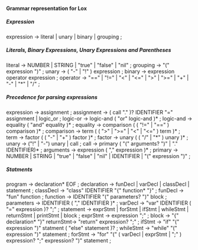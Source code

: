 #### Grammar representation for Lox
##### Expression
expression  -> literal
	    | unary
	    | binary
	    | grouping ;

##### Literals, Binary Expressions, Unary Expressions and Parentheses
literal	    -> NUMBER | STRING | "true" | "false" | "nil" ;
grouping    -> "(" expression ")" ;
unary	    -> ( "-" | "!" ) expression ;
binary	    -> expression operator expression ;
operator    -> "==" | "!=" | "<" | "<=" | ">" | ">="
	    | "+"  | "-"  | "*" | "/" ;

##### Precedence for parsing expressions
expression  -> assignment ;
assignment  -> ( call "." )? IDENTIFIER "=" assignment
	     | logic_or ;
logic-or    -> logic-and ( "or" logic-and )\* ;
logic-and   -> equality ( "and" equality )\* ;
equality    -> comparison ( ( "!=" | "==" ) comparison )\* ;
comparison  -> term ( ( ">" | ">=" | "<" | "<=" ) term )\* ;
term	    -> factor ( ( "-" | "+" ) factor )\* ;
factor	    -> unary ( ( "/" | "\*" ) unary )\* ;
unary	    -> ("!" | "-") unary | call ;
call			-> primary ( "(" arguments? ")" | "." IDENTIFIER)\* ;
arguments	-> expression ( "," expression )\* ;
primary	    -> NUMBER | STRING | "true" | "false" | "nil" | IDENTIFIER
	     | "(" expression ")" ;

##### Statments
program	    -> declaration\* EOF ;
declaration -> funDecl
						   | varDecl
							 | classDecl
               | statement ;
classDecl		-> "class" IDENTIFIER "{" function\* "}" ;
funDecl			-> "fun" function ;
function 		-> IDENTIFIER "(" parameters? ")" block ;
parameters	-> IDENTIFIER ( "," IDENTIFIER )\* ;
varDecl     -> "var" IDENTIFIER ( "=" expression )? ";" ;
statement   -> exprStmt
	       | forStmt
	       | ifStmt
	       | whileStmt
				 | returnStmt
         | printStmt
	       | block ;
exprStmt		-> expression ";" ;
block	    -> "{" declaration\* "}"
returnStmt-> "return" expression? ";" ;
ifStmt	    -> "if" "(" expression ")" statment
		( "else" statement )? ;
whileStmt   -> "while" "(" expression ")" statement ;
forStmt	    -> "for" "(" ( varDecl | exprStmt | ";" )
		expression? ";"
		expression? ")" statement ;
